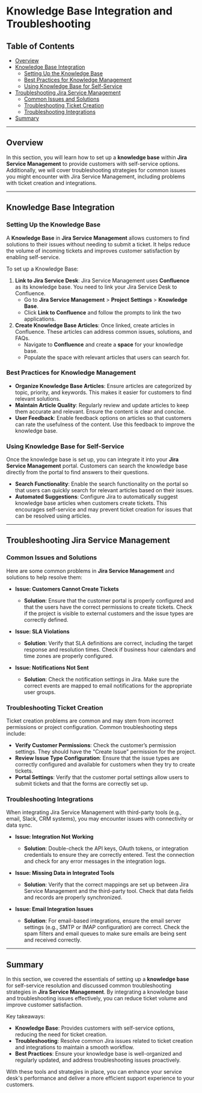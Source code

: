 # Knowledge Base Integration and Troubleshooting

## Table of Contents
- [Overview](#overview)
- [Knowledge Base Integration](#knowledge-base-integration)
  - [Setting Up the Knowledge Base](#setting-up-the-knowledge-base)
  - [Best Practices for Knowledge Management](#best-practices-for-knowledge-management)
  - [Using Knowledge Base for Self-Service](#using-knowledge-base-for-self-service)
- [Troubleshooting Jira Service Management](#troubleshooting-jira-service-management)
  - [Common Issues and Solutions](#common-issues-and-solutions)
  - [Troubleshooting Ticket Creation](#troubleshooting-ticket-creation)
  - [Troubleshooting Integrations](#troubleshooting-integrations)
- [Summary](#summary)

---

## Overview

In this section, you will learn how to set up a **knowledge base** within **Jira Service Management** to provide customers with self-service options. Additionally, we will cover troubleshooting strategies for common issues you might encounter with Jira Service Management, including problems with ticket creation and integrations.

---

## Knowledge Base Integration

### Setting Up the Knowledge Base

A **Knowledge Base** in **Jira Service Management** allows customers to find solutions to their issues without needing to submit a ticket. It helps reduce the volume of incoming tickets and improves customer satisfaction by enabling self-service.

To set up a Knowledge Base:

1. **Link to Jira Service Desk**: Jira Service Management uses **Confluence** as its knowledge base. You need to link your Jira Service Desk to Confluence.
   - Go to **Jira Service Management** > **Project Settings** > **Knowledge Base**.
   - Click **Link to Confluence** and follow the prompts to link the two applications.
2. **Create Knowledge Base Articles**: Once linked, create articles in Confluence. These articles can address common issues, solutions, and FAQs.
   - Navigate to **Confluence** and create a **space** for your knowledge base.
   - Populate the space with relevant articles that users can search for.

### Best Practices for Knowledge Management

- **Organize Knowledge Base Articles**: Ensure articles are categorized by topic, priority, and keywords. This makes it easier for customers to find relevant solutions.
- **Maintain Article Quality**: Regularly review and update articles to keep them accurate and relevant. Ensure the content is clear and concise.
- **User Feedback**: Enable feedback options on articles so that customers can rate the usefulness of the content. Use this feedback to improve the knowledge base.

### Using Knowledge Base for Self-Service

Once the knowledge base is set up, you can integrate it into your **Jira Service Management** portal. Customers can search the knowledge base directly from the portal to find answers to their questions.

- **Search Functionality**: Enable the search functionality on the portal so that users can quickly search for relevant articles based on their issues.
- **Automated Suggestions**: Configure Jira to automatically suggest knowledge base articles when customers create tickets. This encourages self-service and may prevent ticket creation for issues that can be resolved using articles.

---

## Troubleshooting Jira Service Management

### Common Issues and Solutions

Here are some common problems in **Jira Service Management** and solutions to help resolve them:

- **Issue: Customers Cannot Create Tickets**
  - **Solution**: Ensure that the customer portal is properly configured and that the users have the correct permissions to create tickets. Check if the project is visible to external customers and the issue types are correctly defined.

- **Issue: SLA Violations**
  - **Solution**: Verify that SLA definitions are correct, including the target response and resolution times. Check if business hour calendars and time zones are properly configured.

- **Issue: Notifications Not Sent**
  - **Solution**: Check the notification settings in Jira. Make sure the correct events are mapped to email notifications for the appropriate user groups.

### Troubleshooting Ticket Creation

Ticket creation problems are common and may stem from incorrect permissions or project configuration. Common troubleshooting steps include:

- **Verify Customer Permissions**: Check the customer’s permission settings. They should have the "Create Issue" permission for the project.
- **Review Issue Type Configuration**: Ensure that the issue types are correctly configured and available for customers when they try to create tickets.
- **Portal Settings**: Verify that the customer portal settings allow users to submit tickets and that the forms are correctly set up.

### Troubleshooting Integrations

When integrating Jira Service Management with third-party tools (e.g., email, Slack, CRM systems), you may encounter issues with connectivity or data sync.

- **Issue: Integration Not Working**
  - **Solution**: Double-check the API keys, OAuth tokens, or integration credentials to ensure they are correctly entered. Test the connection and check for any error messages in the integration logs.
  
- **Issue: Missing Data in Integrated Tools**
  - **Solution**: Verify that the correct mappings are set up between Jira Service Management and the third-party tool. Check that data fields and records are properly synchronized.
  
- **Issue: Email Integration Issues**
  - **Solution**: For email-based integrations, ensure the email server settings (e.g., SMTP or IMAP configuration) are correct. Check the spam filters and email queues to make sure emails are being sent and received correctly.

---

## Summary

In this section, we covered the essentials of setting up a **knowledge base** for self-service resolution and discussed common troubleshooting strategies in **Jira Service Management**. By integrating a knowledge base and troubleshooting issues effectively, you can reduce ticket volume and improve customer satisfaction.

Key takeaways:
- **Knowledge Base**: Provides customers with self-service options, reducing the need for ticket creation.
- **Troubleshooting**: Resolve common Jira issues related to ticket creation and integrations to maintain a smooth workflow.
- **Best Practices**: Ensure your knowledge base is well-organized and regularly updated, and address troubleshooting issues proactively.

With these tools and strategies in place, you can enhance your service desk's performance and deliver a more efficient support experience to your customers.
